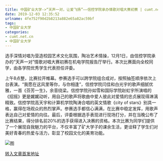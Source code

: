 ```yaml
---
title: 中国矿业大学->“天声一对，让爱飞扬”——信控学院承办情歌对唱大赛初赛 | cumt.net.cn
date: 2019-12-03 12:35:52
urlname: 4fe752f90d2b8213a882e65a82ac59bf
tags: 
- 中国矿业大学
categories:
- cumt.net.cn
- 中国矿业大学
---
```

选手深情对唱为营造校园艺术文化氛围，陶冶艺术情操，12月1日，由信控学院承办的“天声一对”情歌对唱大赛初赛在机电学院报告厅举行。本次比赛面向全校同学，由各学院优秀学生代表担任评委。

上午8点整，比赛拉开帷幕。参赛选手可以跨学院组合成对，按照抽签顺序依次上台表演。“我愿在这风里等你，与你相逢”，信控学院闫佳和白光宇的歌声细腻优雅，一首《芬芳一生》，余音绕梁。信控学院孙如雪和国际学院赵虹宇所演唱的《招摇》更是娓娓动听，用自己的歌声将歌曲中爱人彼此对爱情的忠贞展现得淋漓精致。信控学院高天宇和计算机学院陶涛合唱的英文情歌《city of stars》别具一格，赢得在场观众的热烈掌声。参赛选手都信心满满，在比赛中稳定发挥，用歌声表达自己对爱情的向往。最后，评委根据选手表现进行现场打分，并在当晚公布了比赛结果，得分排名前20%的选手获得进入决赛的资格。本次比赛为同学们提供了一个展现自我魅力的平台，不仅丰富了矿大学子的课余生活，更诠释了学生们对美好青春的热爱与活力，彰显了校园文化的美育功能。

![图](http://xwzx.cumt.edu.cn/_upload/article/images/a1/15/6a70badb4a0794d2ce66738daaa4/1d8f3d23-782d-46be-b78a-1fabd36b94b3.png)

[转入文章首发地址](http://xwzx.cumt.edu.cn/6d/a3/c523a552355/page.htm)
